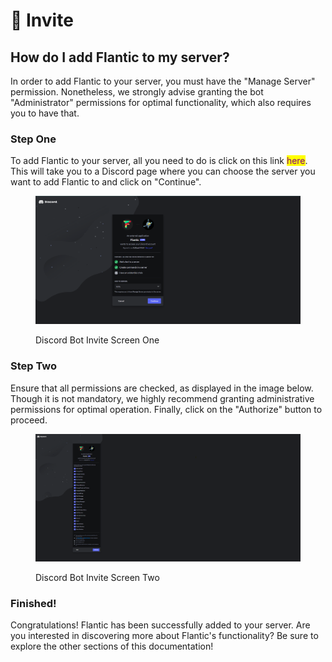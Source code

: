 # 🤖 Invite

## How do I add Flantic to my server?

In order to add Flantic to your server, you must have the "Manage Server" permission. Nonetheless, we strongly advise granting the bot "Administrator" permissions for optimal functionality, which also requires you to have that.

### Step One

To add Flantic to your server, all you need to do is click on this link <mark style="color:purple;">here</mark>. This will take you to a Discord page where you can choose the server you want to add Flantic to and click on "Continue".

<figure><img src="../.gitbook/assets/Screenshot 2023-05-06 183159.png" alt="Invite Help Image One"><figcaption><p>Discord Bot Invite Screen One</p></figcaption></figure>

### Step Two

Ensure that all permissions are checked, as displayed in the image below. Though it is not mandatory, we highly recommend granting administrative permissions for optimal operation. Finally, click on the "Authorize" button to proceed.

<figure><img src="../.gitbook/assets/Screenshot 2023-05-06 183547.png" alt="Discord Invite Image Two"><figcaption><p>Discord Bot Invite Screen Two</p></figcaption></figure>

### Finished!

Congratulations! Flantic has been successfully added to your server. Are you interested in discovering more about Flantic's functionality? Be sure to explore the other sections of this documentation!
